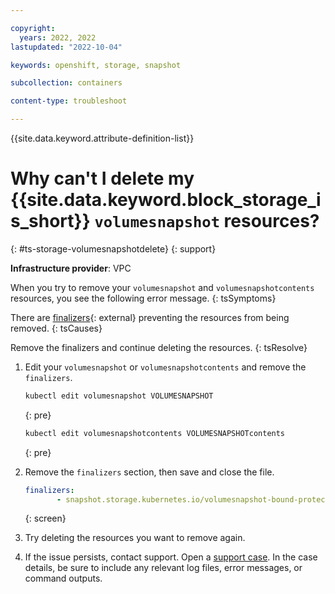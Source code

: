 ```yaml
---

copyright: 
  years: 2022, 2022
lastupdated: "2022-10-04"

keywords: openshift, storage, snapshot

subcollection: containers

content-type: troubleshoot

---
```



{{site.data.keyword.attribute-definition-list}}



# Why can't I delete my {{site.data.keyword.block_storage_is_short}} `volumesnapshot` resources?
{: #ts-storage-volumesnapshotdelete}
{: support}

**Infrastructure provider**:
VPC

When you try to remove your `volumesnapshot` and `volumesnapshotcontents` resources, you see the following error message.
{: tsSymptoms}

There are [finalizers](https://kubernetes.io/docs/concepts/overview/working-with-objects/finalizers/){: external} preventing the resources from being removed.
{: tsCauses}

Remove the finalizers and continue deleting the resources.
{: tsResolve}

1. Edit your `volumesnapshot` or `volumesnapshotcontents` and remove the `finalizers`.
    ```sh
    kubectl edit volumesnapshot VOLUMESNAPSHOT
    ```
    {: pre}
    
    ```sh
    kubectl edit volumesnapshotcontents VOLUMESNAPSHOTcontents
    ```
    {: pre}
    
1. Remove the `finalizers` section, then save and close the file.
    ```yaml
    finalizers:
           - snapshot.storage.kubernetes.io/volumesnapshot-bound-protection
    ```
    {: screen}
    
1. Try deleting the resources you want to remove again.

1. If the issue persists, contact support. Open a [support case](/docs/get-support?topic=get-support-using-avatar). In the case details, be sure to include any relevant log files, error messages, or command outputs.

